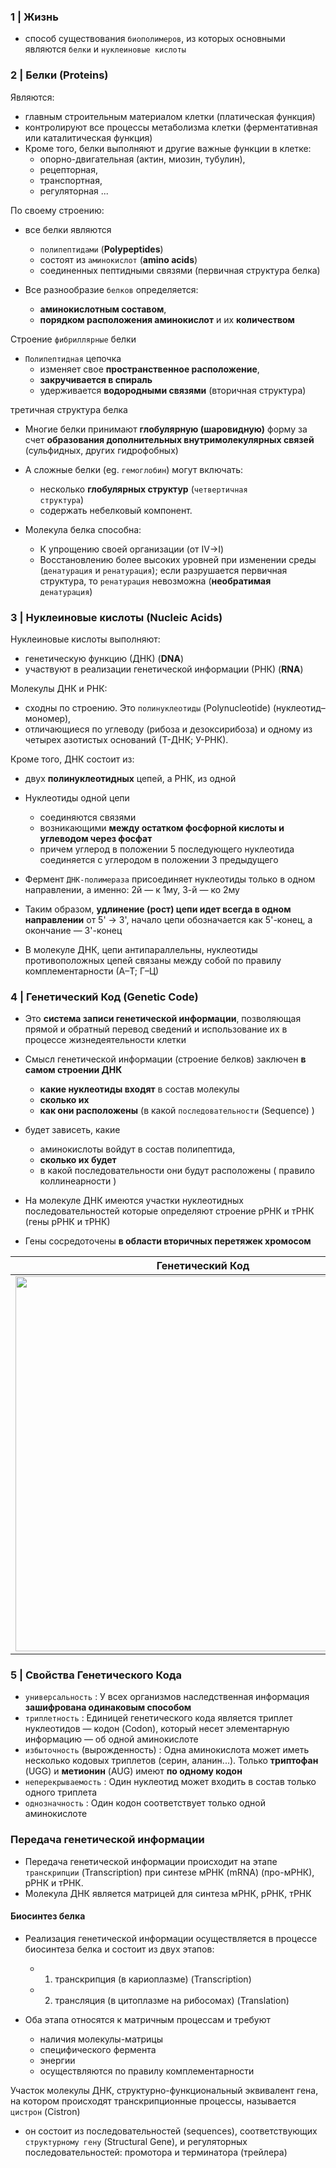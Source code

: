 ### 1 | Жизнь 
- способ существования <code>биополимеров</code>, из которых основными являются <code>белки</code> и <code>нуклеиновые кислоты</code>

### 2 | Белки (Proteins)

Являются:
- главным строительным материалом клетки (платическая функция)
- контролируют все процессы метаболизма клетки (ферментативная или каталитическая функция)
- Кроме того, белки выполняют и другие важные функции в клетке: 
  - опорно-двигательная (актин, миозин, тубулин), 
  - рецепторная, 
  - транспортная, 
  - регуляторная ...

По своему строению:
- все белки являются 
  - <code>полипептидами</code> (**Polypeptides**)
  - состоят из <code>аминокислот</code> (**amino acids**)
  - соединенных пептидными связями (первичная структура белка)

- Все разнообразие <code>белков</code> определяется:
  - **аминокислотным составом**, 
  - **порядком расположения аминокислот** и их **количеством**

Строение <code>фибриллярные</code> белки 
- <code>Полипептидная</code> цепочка
  - изменяет свое **пространственное расположение**, 
  - **закручивается в спираль**
  - удерживается **водородными связями** (вторичная структура)
  

третичная структура белка
  - Многие белки принимают **глобулярную (шаровидную)** форму за счет **образования дополнительных внутримолекулярных связей** (сульфидных, других гидрофобных)
  
- А сложные белки (eg. <code>гемоглобин</code>) могут включать:
  - несколько **глобулярных структур** (<code>четвертичная структура</code>)
  - содержать небелковый компонент. 

- Молекула белка способна:
  - К упрощению своей организации (от IV→I)
  - Восстановлению более высоких уровней при изменении среды (<code>денатурация</code> и <code>ренатурация</code>); если разрушается первичная структура, то <code>ренатурация</code> невозможна (**необратимая** <code>денатурация</code>)

### 3 | Нуклеиновые кислоты (**Nucleic Acids**)

Нуклеиновые кислоты выполняют:
  - генетическую функцию (ДНК) (**DNA**)
  - участвуют в реализации генетической информации (РНК) (**RNA**)

Молекулы ДНК и РНК:
  - сходны по строению. Это <code>полинуклеотиды</code> (Polynucleotide) (нуклеотид–мономер),
  - отличающиеся по углеводу (рибоза и дезоксирибоза) и одному из четырех азотистых оснований (Т-ДНК; У-РНК). 

Кроме того, ДНК состоит из:
  - двух **полинуклеотидных** цепей, а РНК, из одной  
 
- Нуклеотиды одной цепи 
  -  соединяются связями
  -  возникающими **между остатком фосфорной кислоты и углеводом через фосфат**
  -  причем углерод в положении 5 последующего нуклеотида соединяется с углеродом в положении 3 предыдущего

- Фермент <code>ДНК-полимераза</code> присоединяет нуклеотиды только в одном направлении, а именно: 2й — к 1му, 3-й — ко 2му
- Таким образом, **удлинение (рост) цепи идет всегда в одном направлении** от 5' → 3', начало цепи обозначается как 5'-конец, а окончание — 3'-конец 
- В молекуле ДНК, цепи антипараллельны, нуклеотиды противоположных цепей связаны между собой по правилу комплементарности (А–Т; Г–Ц)

### 4 | Генетический Код (Genetic Code)

- Это **система записи генетической информации**, позволяющая прямой и обратный перевод сведений и использование их в процессе жизнедеятельности клетки

- Смысл генетической информации (строение белков) заключен **в самом строении ДНК**
  - **какие нуклеотиды входят** в состав молекулы
  - **сколько их**
  - **как они расположены** (в какой <code>последовательности</code> (Sequence) )
 
- будет зависеть, какие
  - аминокислоты войдут в состав полипептида, 
  - **сколько их будет**
  - в какой последовательности они будут расположены ( правило коллинеарности )
  
- На молекуле ДНК имеются участки нуклеотидных последовательностей которые определяют строение рРНК и тРНК (гены рРНК и тРНК) 
- Гены сосредоточены **в области вторичных перетяжек хромосом**

|Генетический Код|
|-|
|<img src="https://ru-static.z-dn.net/files/d3e/19a39edd5f8f1e597c245010a71dbfc1.png" width ="600">|

### 5 | Свойства Генетического Кода

- <code>универсальность</code> : У всех организмов наследственная информация **зашифрована одинаковым способом**
- <code>триплетность</code> : Единицей генетического кода является триплет нуклеотидов — кодон (Codon), который несет элементарную информацию — об одной аминокислоте
- <code>избыточность</code> (вырожденность) : Одна аминокислота может иметь несколько кодовых триплетов (серин, аланин...). Только **триптофан** (UGG) и **метионин** (AUG) имеют **по одному кодон**
- <code>неперекрываемость</code> : Один нуклеотид может входить в состав только одного триплета 
- <code>однозначность</code> : Один кодон соответствует только одной аминокислоте 

### Передача генетической информации

- Передача генетической информации происходит на этапе <code>транскрипции</code> (Transcription) при синтезе мРНК (mRNA) (про-мРНК), рРНК и тРНК. 
- Молекула ДНК является матрицей для синтеза мРНК, рРНК, тРНК

#### Биосинтез белка

- Реализация генетической информации осуществляется в процессе биосинтеза белка и состоит из двух этапов: 
  - 1. транскрипция (в кариоплазме) (Transcription)
  - 2. трансляция (в цитоплазме на рибосомах) (Translation)
  
- Оба этапа относятся к матричным процессам и требуют
  - наличия молекулы-матрицы
  - специфического фермента
  - энергии
  - осуществляются по правилу комплементарности

Участок молекулы ДНК, структурно-функциональный эквивалент гена, на котором происходят транскрипционные процессы, называется <code>цистрон</code> (Cistron)
  - он состоит из последовательностей (sequences), соответствующих <code>структурному гену</code> (Structural Gene), и регуляторных последовательностей: промотора и терминатора (трейлера)

